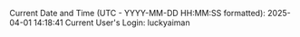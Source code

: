 Current Date and Time (UTC - YYYY-MM-DD HH:MM:SS formatted): 2025-04-01 14:18:41
Current User's Login: luckyaiman
